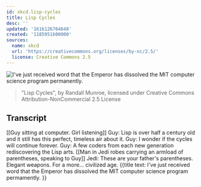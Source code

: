 ```yaml
---
id: xkcd.lisp-cycles
title: Lisp Cycles
desc: ''
updated: '1616126764648'
created: '1185951600000'
sources:
  name: xkcd
  url: 'https://creativecommons.org/licenses/by-nc/2.5/'
  license: Creative Commons 2.5
---
```

![I've just received word that the Emperor has dissolved the MIT computer science program permanently.](https://imgs.xkcd.com/comics/lisp_cycles.png)
> "Lisp Cycles", by Randall Munroe, licensed under Creative Commons Attribution-NonCommercial 2.5 License

## Transcript
[[Guy sitting at computer. Girl listening]]
Guy: Lisp is over half a century old and it still has this perfect, timeless air about it.
Guy: I wonder if the cycles will continue forever.
Guy: A few coders from each new generation rediscovering the Lisp arts.
[[Man in Jedi robes carrying an armload of parentheses, speaking to Guy]]
Jedi: These are your father's parentheses. Elegant weapons. For a more... civilized age.
{{title text: I've just received word that the Emperor has dissolved the MIT computer science program permamently. }}
